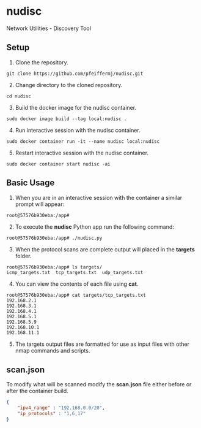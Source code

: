 # nudisc

Network Utilities - Discovery Tool

## Setup

1. Clone the repository.

```shell
git clone https://github.com/pfeiffermj/nudisc.git
```

2. Change directory to the cloned repository.

```shell
cd nudisc
```

3. Build the docker image for the nudisc container.

```shell
sudo docker image build --tag local:nudisc .
```

4. Run interactive session with the nudisc container.

```shell
sudo docker container run -it --name nudisc local:nudisc
```

5. Restart interactive session with the nudisc container. 

```shell
sudo docker container start nudisc -ai
```

## Basic Usage

1. When you are in an interactive session with the container a similar prompt will appear:

```shell
root@57576b930eba:/app#
```

2. To execute the **nudisc** Python app run the following command:

```shell
root@57576b930eba:/app# ./nudisc.py
```

3. When the protocol scans are complete output will placed in the **targets**
folder.

```shell
root@57576b930eba:/app# ls targets/
icmp_targets.txt  tcp_targets.txt  udp_targets.txt
```

4. You can view the contents of each file using **cat**.

```shell
root@57576b930eba:/app# cat targets/tcp_targets.txt 
192.168.2.1
192.168.3.1
192.168.4.1
192.168.5.1
192.168.5.9
192.168.10.1
192.168.11.1
```

5. The targets output files are formatted for use as input files with other
nmap commands and scripts.

## scan.json

To modify what will be scanned modify the **scan.json** file either before or
after the container build.

```json
{
    "ipv4_range" : "192.168.0.0/20",
    "ip_protocols" : "1,6,17" 
}
```
